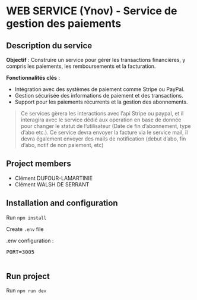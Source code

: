 # WEB SERVICE (Ynov) - Service de gestion des paiements

## Description du service

**Objectif** : Construire un service pour gérer les transactions financières, y compris les paiements, les remboursements et la facturation.

**Fonctionnalités clés** :

- Intégration avec des systèmes de paiement comme Stripe ou PayPal.
- Gestion sécurisée des informations de paiement et des transactions.
- Support pour les paiements récurrents et la gestion des abonnements.

> Ce services gèrera les interactions avec l’api Stripe ou paypal, et il interagira avec le service dédié aux operation en base de donnée pour changer le statut de l’utilisateur (Date de fin d’abonnement, type d’abo etc.). Ce service devra envoyer la facture via le service mail, il devra également envoyer des mails de notification (debut d’abo, fin d’abo, notif de non paiement, etc)

## Project members

- Clément DUFOUR-LAMARTINIE
- Clément WALSH DE SERRANT

## Installation and configuration

Run `npm install`

Create `.env` file

.env configuration :

 <pre>
PORT=3005
 </pre>

## Run project

Run `npm run dev`
